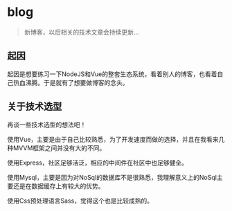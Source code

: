 # blog

> 新博客，以后相关的技术文章会持续更新...

## 起因

起因是想要练习一下NodeJS和Vue的整套生态系统，看着别人的博客，也看着自己热血沸腾。于是就有了想要做博客的念头。

## 关于技术选型

再谈一些技术选型的想法吧！

使用Vue，主要是由于自己比较熟悉，为了开发速度而做的选择，并且在我看来几种MVVM框架之间并没有大的不同。

使用Express，社区足够活泛，相应的中间件在社区中也足够健全。

使用Mysql，主要是因为对NoSql的数据库不是很熟悉，我理解意义上的NoSql主要还是在数据缓存上有较大的优势。

使用Css预处理语言Sass，觉得这个也是比较成熟的。
